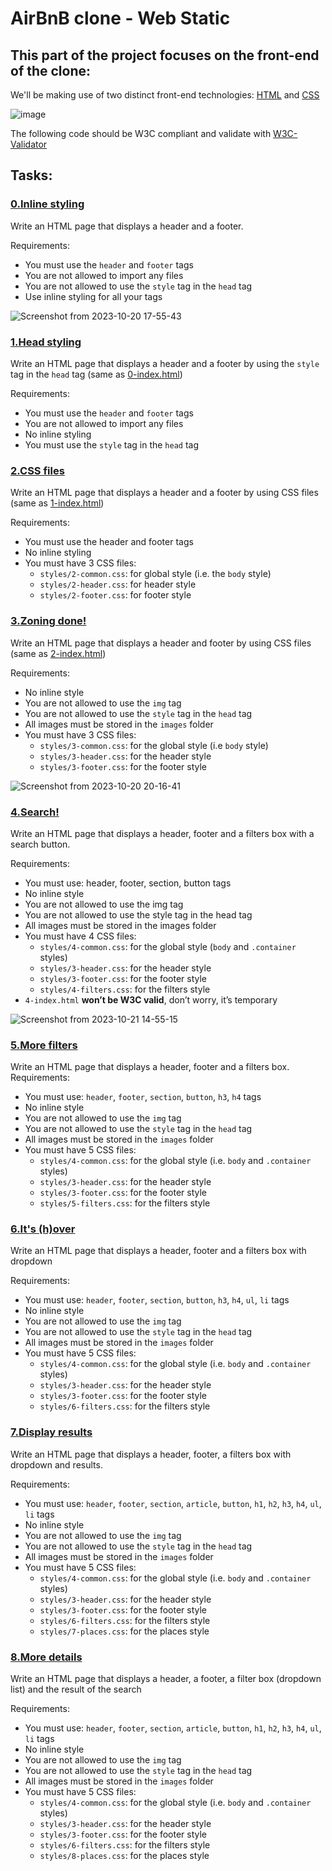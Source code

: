 # AirBnB clone - Web Static
## This part of the project focuses on the front-end of the clone:
We'll be making use of two distinct front-end technologies: [HTML](https://www.freecodecamp.org/news/what-is-html-definition-and-meaning/) and [CSS](https://en.wikipedia.org/wiki/CSS)

![image](https://github.com/Smambo/AirBnB_clone/assets/113464914/66372880-39d0-4d9c-84f6-b931374b1d22)

The following code should be W3C compliant and validate with [W3C-Validator](https://github.com/alx-tools/W3C-Validator)
## Tasks:
### [0.Inline styling](./0-index.html)
Write an HTML page that displays a header and a footer.

Requirements:

* You must use the `header` and `footer` tags
* You are not allowed to import any files
* You are not allowed to use the `style` tag in the `head` tag
* Use inline styling for all your tags

![Screenshot from 2023-10-20 17-55-43](https://github.com/Smambo/AirBnB_clone/assets/113464914/a6bf0581-354e-4735-98a8-9d94721a2f1a)

### [1.Head styling](./1-index.html)
Write an HTML page that displays a header and a footer by using the `style` tag in the `head` tag (same as [0-index.html](./0-index.html))

Requirements:

* You must use the `header` and `footer` tags
* You are not allowed to import any files
* No inline styling
* You must use the `style` tag in the `head` tag

### [2.CSS files](./2-index.html)
Write an HTML page that displays a header and a footer by using CSS files (same as [1-index.html](./1-index.html))

Requirements:

* You must use the header and footer tags
* No inline styling
* You must have 3 CSS files:
  * `styles/2-common.css`: for global style (i.e. the `body` style)
  * `styles/2-header.css`: for header style
  * `styles/2-footer.css`: for footer style

### [3.Zoning done!](./3-index.html)
Write an HTML page that displays a header and footer by using CSS files (same as [2-index.html](2-index.html))

Requirements:

* No inline style
* You are not allowed to use the `img` tag
* You are not allowed to use the `style` tag in the `head` tag
* All images must be stored in the `images` folder
* You must have 3 CSS files:
    * `styles/3-common.css`: for the global style (i.e `body` style)
    * `styles/3-header.css`: for the header style
    * `styles/3-footer.css`: for the footer style

 ![Screenshot from 2023-10-20 20-16-41](https://github.com/Smambo/AirBnB_clone/assets/113464914/048577d5-e265-4cef-80f3-5aea1404d246)


### [4.Search!](./4-index.html)
Write an HTML page that displays a header, footer and a filters box with a search button.

Requirements:

* You must use: header, footer, section, button tags
* No inline style
* You are not allowed to use the img tag
* You are not allowed to use the style tag in the head tag
* All images must be stored in the images folder
* You must have 4 CSS files:
  * `styles/4-common.css`: for the global style (`body` and `.container` styles)
  * `styles/3-header.css`: for the header style
  * `styles/3-footer.css`: for the footer style
  * `styles/4-filters.css`: for the filters style
* `4-index.html` **won’t be W3C valid**, don’t worry, it’s temporary

![Screenshot from 2023-10-21 14-55-15](https://github.com/Smambo/AirBnB_clone/assets/113464914/42f18986-2590-46e7-8f89-7903ed6d5e7e)


### [5.More filters](./5-index.html)
Write an HTML page that displays a header, footer and a filters box.
Requirements:
 
* You must use: `header`, `footer`, `section`, `button`, `h3`, `h4` tags
* No inline style
* You are not allowed to use the `img` tag
* You are not allowed to use the `style` tag in the `head` tag
* All images must be stored in the `images` folder
* You must have 5 CSS files:
  * `styles/4-common.css`: for the global style (i.e. `body` and `.container` styles)
  * `styles/3-header.css`: for the header style
  * `styles/3-footer.css`: for the footer style
  * `styles/5-filters.css`: for the filters style

### [6.It's (h)over](./6-index.html)
Write an HTML page that displays a header, footer and a filters box with dropdown

Requirements:

* You must use: `header`, `footer`, `section`, `button`, `h3`, `h4`, `ul`, `li` tags
* No inline style
* You are not allowed to use the `img` tag
* You are not allowed to use the `style` tag in the `head` tag
* All images must be stored in the `images` folder
* You must have 5 CSS files:
  * `styles/4-common.css`: for the global style (i.e. `body` and `.container` styles)
  * `styles/3-header.css`: for the header style
  * `styles/3-footer.css`: for the footer style
  * `styles/6-filters.css`: for the filters style

### [7.Display results](./7-index.html)
Write an HTML page that displays a header, footer, a filters box with dropdown and results.

Requirements:

* You must use: `header`, `footer`, `section`, `article`, `button`, `h1`, `h2`, `h3`, `h4`, `ul`,     `li` tags
* No inline style
* You are not allowed to use the `img` tag
* You are not allowed to use the `style` tag in the `head` tag
* All images must be stored in the `images` folder
* You must have 5 CSS files:
  * `styles/4-common.css`: for the global style (i.e. `body` and `.container` styles)
  * `styles/3-header.css`: for the header style
  * `styles/3-footer.css`: for the footer style
  * `styles/6-filters.css`: for the filters style
  * `styles/7-places.css`: for the places style

### [8.More details](./8-index.html)
Write an HTML page that displays a header, a footer, a filter box (dropdown list) and the result of the search

Requirements:

* You must use: `header`, `footer`, `section`, `article`, `button`, `h1`, `h2`, `h3`, `h4`, `ul`, `li` tags
* No inline style
* You are not allowed to use the `img` tag
* You are not allowed to use the `style` tag in the `head` tag
* All images must be stored in the `images` folder
* You must have 5 CSS files:
  * `styles/4-common.css`: for the global style (i.e. `body` and `.container` styles)
  * `styles/3-header.css`: for the header style
  * `styles/3-footer.css`: for the footer style
  * `styles/6-filters.css`: for the filters style
  * `styles/8-places.css`: for the places style

